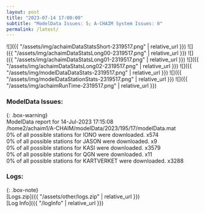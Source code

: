 ```yaml
---
layout: post
title: "2023-07-14 17:00:00"
subtitle: "ModelData Issues: 5; A-CHAIM System Issues: 0"
permalink: /latest/
---
```


![]({{ "/assets/img/achaimDataStatsShort-2319517.png" | relative_url }})
![]({{ "/assets/img/achaimDataStatsLong00-2319517.png" | relative_url }})
![]({{ "/assets/img/achaimDataStatsLong01-2319517.png" | relative_url }})
![]({{ "/assets/img/achaimDataStatsLong02-2319517.png" | relative_url }})
![]({{ "/assets/img/modelDataDataStats-2319517.png" | relative_url }})
![]({{ "/assets/img/modelDataStationStats-2319517.png" | relative_url }})
![]({{ "/assets/img/achaimRunTime-2319517.png" | relative_url }})


### ModelData Issues:  
  
{: .box-warning}  
 ModelData report for 14-Jul-2023 17:15:08   
 /home2/achaim1/A-CHAIM/modelData/2023/195/17/modelData.mat   
 0% of all possible stations for IONO were downloaded. x574   
 0% of all possible stations for JASON were downloaded. x9   
 0% of all possible stations for KASI were downloaded. x3579   
 0% of all possible stations for QGN were downloaded. x11   
 0% of all possible stations for KARTVERKET were downloaded. x3288   
  


### Logs:  
  
{: .box-note}  
[Logs.zip]({{ "/assets/other/logs.zip" | relative_url }})  
[Log Info]({{ "/logInfo" | relative_url }})  
